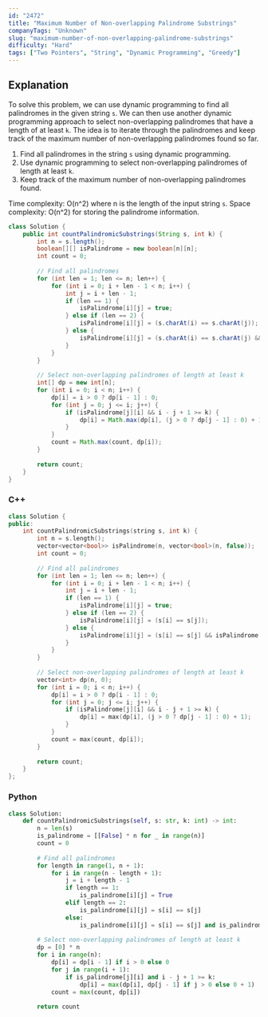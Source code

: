 ```yaml
---
id: "2472"
title: "Maximum Number of Non-overlapping Palindrome Substrings"
companyTags: "Unknown"
slug: "maximum-number-of-non-overlapping-palindrome-substrings"
difficulty: "Hard"
tags: ["Two Pointers", "String", "Dynamic Programming", "Greedy"]
---
```


## Explanation
To solve this problem, we can use dynamic programming to find all palindromes in the given string `s`. We can then use another dynamic programming approach to select non-overlapping palindromes that have a length of at least `k`. The idea is to iterate through the palindromes and keep track of the maximum number of non-overlapping palindromes found so far.

1. Find all palindromes in the string `s` using dynamic programming.
2. Use dynamic programming to select non-overlapping palindromes of length at least `k`.
3. Keep track of the maximum number of non-overlapping palindromes found.

Time complexity: O(n^2) where n is the length of the input string `s`.
Space complexity: O(n^2) for storing the palindrome information.
```java
class Solution {
    public int countPalindromicSubstrings(String s, int k) {
        int n = s.length();
        boolean[][] isPalindrome = new boolean[n][n];
        int count = 0;
        
        // Find all palindromes
        for (int len = 1; len <= n; len++) {
            for (int i = 0; i + len - 1 < n; i++) {
                int j = i + len - 1;
                if (len == 1) {
                    isPalindrome[i][j] = true;
                } else if (len == 2) {
                    isPalindrome[i][j] = (s.charAt(i) == s.charAt(j));
                } else {
                    isPalindrome[i][j] = (s.charAt(i) == s.charAt(j) && isPalindrome[i + 1][j - 1]);
                }
            }
        }
        
        // Select non-overlapping palindromes of length at least k
        int[] dp = new int[n];
        for (int i = 0; i < n; i++) {
            dp[i] = i > 0 ? dp[i - 1] : 0;
            for (int j = 0; j <= i; j++) {
                if (isPalindrome[j][i] && i - j + 1 >= k) {
                    dp[i] = Math.max(dp[i], (j > 0 ? dp[j - 1] : 0) + 1);
                }
            }
            count = Math.max(count, dp[i]);
        }
        
        return count;
    }
}
```

### C++
```cpp
class Solution {
public:
    int countPalindromicSubstrings(string s, int k) {
        int n = s.length();
        vector<vector<bool>> isPalindrome(n, vector<bool>(n, false));
        int count = 0;
        
        // Find all palindromes
        for (int len = 1; len <= n; len++) {
            for (int i = 0; i + len - 1 < n; i++) {
                int j = i + len - 1;
                if (len == 1) {
                    isPalindrome[i][j] = true;
                } else if (len == 2) {
                    isPalindrome[i][j] = (s[i] == s[j]);
                } else {
                    isPalindrome[i][j] = (s[i] == s[j] && isPalindrome[i + 1][j - 1]);
                }
            }
        }
        
        // Select non-overlapping palindromes of length at least k
        vector<int> dp(n, 0);
        for (int i = 0; i < n; i++) {
            dp[i] = i > 0 ? dp[i - 1] : 0;
            for (int j = 0; j <= i; j++) {
                if (isPalindrome[j][i] && i - j + 1 >= k) {
                    dp[i] = max(dp[i], (j > 0 ? dp[j - 1] : 0) + 1);
                }
            }
            count = max(count, dp[i]);
        }
        
        return count;
    }
};
```

### Python
```python
class Solution:
    def countPalindromicSubstrings(self, s: str, k: int) -> int:
        n = len(s)
        is_palindrome = [[False] * n for _ in range(n)]
        count = 0
        
        # Find all palindromes
        for length in range(1, n + 1):
            for i in range(n - length + 1):
                j = i + length - 1
                if length == 1:
                    is_palindrome[i][j] = True
                elif length == 2:
                    is_palindrome[i][j] = s[i] == s[j]
                else:
                    is_palindrome[i][j] = s[i] == s[j] and is_palindrome[i + 1][j - 1]
        
        # Select non-overlapping palindromes of length at least k
        dp = [0] * n
        for i in range(n):
            dp[i] = dp[i - 1] if i > 0 else 0
            for j in range(i + 1):
                if is_palindrome[j][i] and i - j + 1 >= k:
                    dp[i] = max(dp[i], dp[j - 1] if j > 0 else 0 + 1)
            count = max(count, dp[i])
        
        return count
```